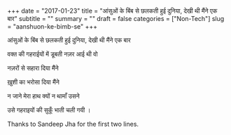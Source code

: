 +++
date = "2017-01-23"
title = "आंसुओं के बिंब से छलकती हुई दुनिया, देखी थी मैंने एक बार"
subtitle = ""
summary = ""
draft = false
categories = ["Non-Tech"]
slug = "aanshuon-ke-bimb-se"
+++

आंसुओं के बिंब से छलकती हुई दुनिया, देखी थी मैंने एक बार

वक्त की गहराईयों में डूबती नज़र आई थी वो

नज़रों से सहारा दिया मैंने

ख़ुशी का भरोसा दिया मैंने

न जाने मेरा हाथ क्यों न थामाँ उसने

उसे गहराइयों की सुकूँ भाती चली गयी ।

Thanks to Sandeep Jha for the first two lines.

